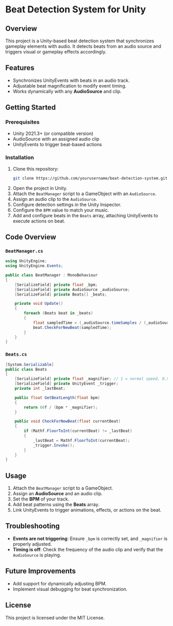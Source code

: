 # Beat Detection System for Unity

## Overview
This project is a Unity-based beat detection system that synchronizes gameplay elements with audio. It detects beats from an audio source and triggers visual or gameplay effects accordingly.

## Features
- Synchronizes UnityEvents with beats in an audio track.
- Adjustable beat magnification to modify event timing.
- Works dynamically with any **AudioSource** and clip.

## Getting Started
### Prerequisites
- Unity 2021.3+ (or compatible version)
- AudioSource with an assigned audio clip
- UnityEvents to trigger beat-based actions

### Installation
1. Clone this repository:
   ```sh
   git clone https://github.com/yourusername/beat-detection-system.git
   ```
2. Open the project in Unity.
3. Attach the `BeatManager` script to a GameObject with an `AudioSource`.
4. Assign an audio clip to the `AudioSource`.
5. Configure detection settings in the Unity Inspector.
6. Configure the `BPM` value to match your music.
7. Add and configure beats in the `Beats` array, attaching UnityEvents to execute actions on beat.

## Code Overview
### `BeatManager.cs`
```csharp
using UnityEngine;
using UnityEngine.Events;

public class BeatManager : MonoBehaviour
{
    [SerializeField] private float _bpm;
    [SerializeField] private AudioSource _audioSource;
    [SerializeField] private Beats[] _beats;

    private void Update()
    {
        foreach (Beats beat in _beats)
        {
            float sampledTime = (_audioSource.timeSamples / (_audioSource.clip.frequency * beat.GetBeatLength(_bpm)));
            beat.CheckForNewBeat(sampledTime);
        }
    }
}
```

### `Beats.cs`
```csharp
[System.Serializable]
public class Beats
{
    [SerializeField] private float _magnifier; // 1 = normal speed, 0.5 = half speed, 2 = double speed
    [SerializeField] private UnityEvent _trigger;
    private int _lastBeat;

    public float GetBeatLength(float bpm)
    {
        return 60f / (bpm * _magnifier);
    }

    public void CheckForNewBeat(float currentBeat)
    {
        if (Mathf.FloorToInt(currentBeat) != _lastBeat)
        {
            _lastBeat = Mathf.FloorToInt(currentBeat);
            _trigger.Invoke();
        }
    }
}
```

## Usage
1. Attach the `BeatManager` script to a GameObject.
2. Assign an **AudioSource** and an audio clip.
3. Set the **BPM** of your track.
4. Add beat patterns using the **Beats** array.
5. Link UnityEvents to trigger animations, effects, or actions on the beat.

## Troubleshooting
- **Events are not triggering**: Ensure `_bpm` is correctly set, and `_magnifier` is properly adjusted.
- **Timing is off**: Check the frequency of the audio clip and verify that the `AudioSource` is playing.

## Future Improvements
- Add support for dynamically adjusting BPM.
- Implement visual debugging for beat synchronization.

## License
This project is licensed under the MIT License.
